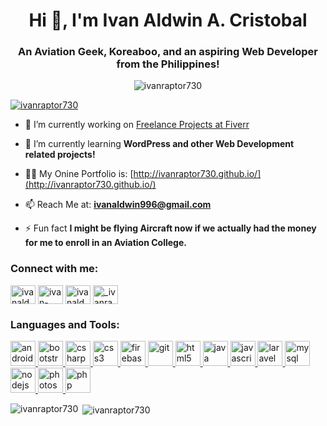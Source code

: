 <h1 align="center">Hi 👋, I'm Ivan Aldwin A. Cristobal</h1>
<h3 align="center">An Aviation Geek, Koreaboo, and an aspiring Web Developer from the Philippines!</h3>

<p align="center"> <img src="https://komarev.com/ghpvc/?username=ivanraptor730&label=Profile%20views&color=0099ff&style=flat" alt="ivanraptor730" /> </p>

<p align="left"> <a href="https://github.com/ryo-ma/github-profile-trophy"><img src="https://github-profile-trophy.vercel.app/?username=ivanraptor730" alt="ivanraptor730" /></a> </p>

- 🔭 I’m currently working on [Freelance Projects at Fiverr](https://www.fiverr.com/ivanraptor730)

- 🌱 I’m currently learning **WordPress and other Web Development related projects!**

- 👨‍💻 My Onine Portfolio is: [http://ivanraptor730.github.io/](http://ivanraptor730.github.io/)

- 📫 Reach Me at: **ivanaldwin996@gmail.com**

- ⚡ Fun fact **I might be flying Aircraft now if we actually had the money for me to enroll in an Aviation College.**

<h3 align="left">Connect with me:</h3>
<p align="left">
<a href="https://twitter.com/ivanaldwin730" target="blank"><img align="center" src="https://cdn.jsdelivr.net/npm/simple-icons@3.0.1/icons/twitter.svg" alt="ivanaldwin730" height="30" width="40" /></a>
<a href="https://linkedin.com/in/ivan-aldwin-cristobal-595b14147" target="blank"><img align="center" src="https://cdn.jsdelivr.net/npm/simple-icons@3.0.1/icons/linkedin.svg" alt="ivan-aldwin-cristobal-595b14147" height="30" width="40" /></a>
<a href="https://fb.com/ivanaldwin730" target="blank"><img align="center" src="https://cdn.jsdelivr.net/npm/simple-icons@3.0.1/icons/facebook.svg" alt="ivanaldwin730" height="30" width="40" /></a>
<a href="https://instagram.com/_ivanraptor730" target="blank"><img align="center" src="https://cdn.jsdelivr.net/npm/simple-icons@3.0.1/icons/instagram.svg" alt="_ivanraptor730" height="30" width="40" /></a>
</p>

<h3 align="left">Languages and Tools:</h3>
<p align="left"> <a href="https://developer.android.com" target="_blank"> <img src="https://devicons.github.io/devicon/devicon.git/icons/android/android-original-wordmark.svg" alt="android" width="40" height="40"/> </a> <a href="https://getbootstrap.com" target="_blank"> <img src="https://devicons.github.io/devicon/devicon.git/icons/bootstrap/bootstrap-plain.svg" alt="bootstrap" width="40" height="40"/> </a> <a href="https://www.w3schools.com/cs/" target="_blank"> <img src="https://devicons.github.io/devicon/devicon.git/icons/csharp/csharp-original.svg" alt="csharp" width="40" height="40"/> </a> <a href="https://www.w3schools.com/css/" target="_blank"> <img src="https://devicons.github.io/devicon/devicon.git/icons/css3/css3-original-wordmark.svg" alt="css3" width="40" height="40"/> </a> <a href="https://firebase.google.com/" target="_blank"> <img src="https://www.vectorlogo.zone/logos/firebase/firebase-icon.svg" alt="firebase" width="40" height="40"/> </a> <a href="https://git-scm.com/" target="_blank"> <img src="https://www.vectorlogo.zone/logos/git-scm/git-scm-icon.svg" alt="git" width="40" height="40"/> </a> <a href="https://www.w3.org/html/" target="_blank"> <img src="https://devicons.github.io/devicon/devicon.git/icons/html5/html5-original-wordmark.svg" alt="html5" width="40" height="40"/> </a> <a href="https://www.java.com" target="_blank"> <img src="https://devicons.github.io/devicon/devicon.git/icons/java/java-original-wordmark.svg" alt="java" width="40" height="40"/> </a> <a href="https://developer.mozilla.org/en-US/docs/Web/JavaScript" target="_blank"> <img src="https://devicons.github.io/devicon/devicon.git/icons/javascript/javascript-original.svg" alt="javascript" width="40" height="40"/> </a> <a href="https://laravel.com/" target="_blank"> <img src="https://devicons.github.io/devicon/devicon.git/icons/laravel/laravel-plain-wordmark.svg" alt="laravel" width="40" height="40"/> </a> <a href="https://www.mysql.com/" target="_blank"> <img src="https://devicons.github.io/devicon/devicon.git/icons/mysql/mysql-original-wordmark.svg" alt="mysql" width="40" height="40"/> </a> <a href="https://nodejs.org" target="_blank"> <img src="https://devicons.github.io/devicon/devicon.git/icons/nodejs/nodejs-original-wordmark.svg" alt="nodejs" width="40" height="40"/> </a> <a href="https://www.photoshop.com/en" target="_blank"> <img src="https://devicons.github.io/devicon/devicon.git/icons/photoshop/photoshop-plain.svg" alt="photoshop" width="40" height="40"/> </a> <a href="https://www.php.net" target="_blank"> <img src="https://devicons.github.io/devicon/devicon.git/icons/php/php-original.svg" alt="php" width="40" height="40"/> </a> </p>

<p><img align="left" src="https://github-readme-stats.vercel.app/api/top-langs?username=ivanraptor730&show_icons=true&locale=en&layout=compact" alt="ivanraptor730" /></p>

<p>&nbsp;<img align="center" src="https://github-readme-stats.vercel.app/api?username=ivanraptor730&show_icons=true&locale=en" alt="ivanraptor730" /></p>
